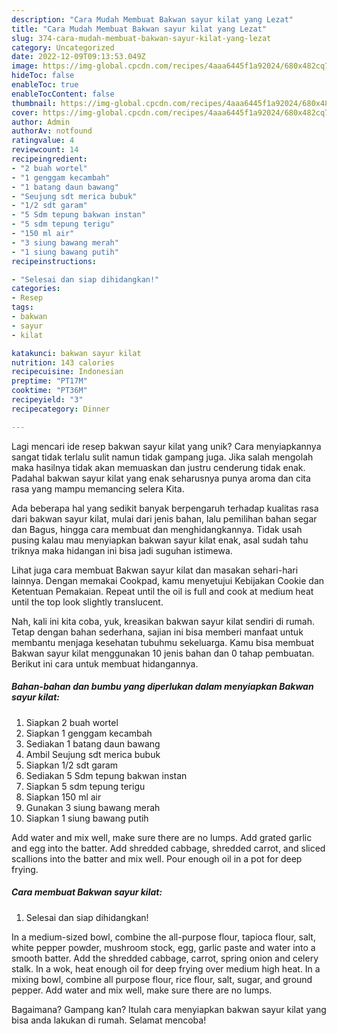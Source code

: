 ```yaml
---
description: "Cara Mudah Membuat Bakwan sayur kilat yang Lezat"
title: "Cara Mudah Membuat Bakwan sayur kilat yang Lezat"
slug: 374-cara-mudah-membuat-bakwan-sayur-kilat-yang-lezat
category: Uncategorized
date: 2022-12-09T09:13:53.049Z
image: https://img-global.cpcdn.com/recipes/4aaa6445f1a92024/680x482cq70/bakwan-sayur-kilat-foto-resep-utama.jpg
hideToc: false
enableToc: true
enableTocContent: false
thumbnail: https://img-global.cpcdn.com/recipes/4aaa6445f1a92024/680x482cq70/bakwan-sayur-kilat-foto-resep-utama.jpg
cover: https://img-global.cpcdn.com/recipes/4aaa6445f1a92024/680x482cq70/bakwan-sayur-kilat-foto-resep-utama.jpg
author: Admin
authorAv: notfound
ratingvalue: 4
reviewcount: 14
recipeingredient:
- "2 buah wortel"
- "1 genggam kecambah"
- "1 batang daun bawang"
- "Seujung sdt merica bubuk"
- "1/2 sdt garam"
- "5 Sdm tepung bakwan instan"
- "5 sdm tepung terigu"
- "150 ml air"
- "3 siung bawang merah"
- "1 siung bawang putih"
recipeinstructions:

- "Selesai dan siap dihidangkan!"
categories:
- Resep
tags:
- bakwan
- sayur
- kilat

katakunci: bakwan sayur kilat 
nutrition: 143 calories
recipecuisine: Indonesian
preptime: "PT17M"
cooktime: "PT36M"
recipeyield: "3"
recipecategory: Dinner

---
```





Lagi mencari ide resep bakwan sayur kilat yang unik? Cara menyiapkannya sangat tidak terlalu sulit namun tidak gampang juga. Jika salah mengolah maka hasilnya tidak akan memuaskan dan justru cenderung tidak enak. Padahal bakwan sayur kilat yang enak seharusnya punya aroma dan cita rasa yang mampu memancing selera Kita.





Ada beberapa hal yang sedikit banyak berpengaruh terhadap kualitas rasa dari bakwan sayur kilat, mulai dari jenis bahan, lalu pemilihan bahan segar dan Bagus, hingga cara membuat dan menghidangkannya. Tidak usah pusing kalau mau menyiapkan bakwan sayur kilat enak,      asal sudah tahu triknya maka hidangan ini bisa jadi suguhan istimewa.














Lihat juga cara membuat Bakwan sayur kilat dan masakan sehari-hari lainnya. Dengan memakai Cookpad, kamu menyetujui Kebijakan Cookie dan Ketentuan Pemakaian. Repeat until the oil is full and cook at medium heat until the top look slightly translucent.






Nah, kali ini kita coba, yuk, kreasikan bakwan sayur kilat sendiri di rumah. Tetap dengan bahan sederhana, sajian ini bisa memberi manfaat untuk membantu menjaga kesehatan tubuhmu sekeluarga. Kamu bisa membuat Bakwan sayur kilat menggunakan 10 jenis bahan dan 0 tahap pembuatan. Berikut ini cara untuk membuat hidangannya.

<!--inarticleads1-->

##### Bahan-bahan dan bumbu yang diperlukan dalam menyiapkan Bakwan sayur kilat:

1. Siapkan 2 buah wortel
1. Siapkan 1 genggam kecambah
1. Sediakan 1 batang daun bawang
1. Ambil Seujung sdt merica bubuk
1. Siapkan 1/2 sdt garam
1. Sediakan 5 Sdm tepung bakwan instan
1. Siapkan 5 sdm tepung terigu
1. Siapkan 150 ml air
1. Gunakan 3 siung bawang merah
1. Siapkan 1 siung bawang putih


Add water and mix well, make sure there are no lumps. Add grated garlic and egg into the batter. Add shredded cabbage, shredded carrot, and sliced scallions into the batter and mix well. Pour enough oil in a pot for deep frying. 

<!--inarticleads2-->

##### Cara membuat Bakwan sayur kilat:


1. Selesai dan siap dihidangkan!

In a medium-sized bowl, combine the all-purpose flour, tapioca flour, salt, white pepper powder, mushroom stock, egg, garlic paste and water into a smooth batter. Add the shredded cabbage, carrot, spring onion and celery stalk. In a wok, heat enough oil for deep frying over medium high heat. In a mixing bowl, combine all purpose flour, rice flour, salt, sugar, and ground pepper. Add water and mix well, make sure there are no lumps. 

Bagaimana? Gampang kan? Itulah cara menyiapkan bakwan sayur kilat yang bisa anda lakukan di rumah. Selamat mencoba!
